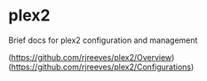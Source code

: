 # plex2
Brief docs for plex2 configuration and management



(https://github.com/rjreeves/plex2/Overview)
(https://github.com/rjreeves/plex2/Configurations)

